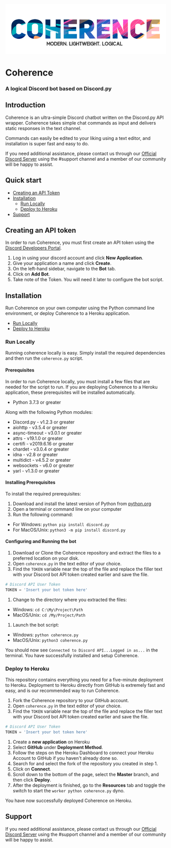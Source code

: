 ![Logo](images/banner2.png)

# Coherence
### A logical Discord bot based on Discord.py

## Introduction

Coherence is an ultra-simple Discord chatbot written on the Discord.py API wrapper. Coherence takes simple chat commands as input and delivers static responses in the text channel.

Commands can easily be edited to your liking using a text editor, and installation is super fast and easy to do.

If you need additional assistance, please contact us through our [Official Discord Server](https://discord.gg/Wg4r2hh) using the #support channel and a member of our community will be happy to assist.

## Quick start
* [Creating an API Token](#creating-an-api-token)
* [Installation](#installation)
  * [Run Locally](#run-locally)
  * [Deploy to Heroku](#deploy-to-heroku)
* [Support](#support)

## Creating an API token

In order to run Coherence, you must first create an API token using the [Discord Developers Portal](https://discordapp.com/developers).

1. Log in using your discord account and click __New Application__.
1. Give your application a name and click __Create__.
1. On the left-hand sidebar, navigate to the __Bot__ tab.
1. Click on __Add Bot__.
1. Take note of the Token. You will need it later to configure the bot script.

## Installation

Run Coherence on your own computer using the Python command line environment, or deploy Coherence to a Heroku application.

* [Run Locally](#run-locally)
* [Deploy to Heroku](#deploy-to-heroku)

### Run Locally

Running coherence locally is easy. Simply install the required dependencies and then run the `coherence.py` script.

#### Prerequisites

In order to run Coherence locally, you must install a few files that are needed for the script to run. If you are deploying Coherence to a Heroku application, these prerequisites will be installed automatically.
* Python 3.7.3 or greater

Along with the following Python modules:

* Discord.py - v1.2.3 or greater
* aiohttp - v3.5.4 or greater
* async-timeout - v3.0.1 or greater
* attrs - v19.1.0 or greater
* certifi - v2019.6.16 or greater
* chardet - v3.0.4 or greater
* idna - v2.8 or greater
* multidict - v4.5.2 or greater
* websockets - v6.0 or greater
* yarl - v1.3.0 or greater

#### Installing Prerequisites

To install the required prerequisites:

1. Download and install the latest version of Python from [python.org](https://www.python.org)
1. Open a terminal or command line on your computer
1. Run the following command:
  * For Windows:
  `python pip install discord.py`
  * For MacOS/Unix:
  `python3 -m pip install discord.py`

#### Configuring and Running the bot

1. Download or Clone the Coherence repository and extract the files to a preferred location on your disk.
1. Open `coherence.py` in the text editor of your choice.
1. Find the `TOKEN` variable near the top of the file and replace the filler text with your Discord bot API token created earlier and save the file.
```py
# Discord API User Token
TOKEN = 'Insert your bot token here'
```
1. Change to the directory where you extracted the files:
  * Windows:
  `cd C:\My\Project\Path`
  * MacOS/Unix:
  `cd /My/Project/Path`
1. Launch the bot script:
  * Windows:
  `python coherence.py`
  * MacOS/Unix:
  `python3 coherence.py`

You should now see `Connected to Discord API...Logged in as...` in the terminal. You have successfully installed and setup Coherence.


### Deploy to Heroku

This repository contains everything you need for a five-minute deployment to Heroku. Deployment to Heroku directly from GitHub is extremely fast and easy, and is our recommended way to run Coherence.

1. Fork the Coherence repository to your GitHub account.
1. Open `coherence.py` in the text editor of your choice.
1. Find the `TOKEN` variable near the top of the file and replace the filler text with your Discord bot API token created earlier and save the file.
```py
# Discord API User Token
TOKEN = 'Insert your bot token here'
```
1. Create a __new application__ on Heroku
1. Select __GitHub__ under __Deployment Method__.
1. Follow the steps on the Heroku Dashboard to connect your Heroku Account to GitHub if you haven't already done so.
1. Search for and select the fork of the repository you created in step 1.
1. Click on __Connect__.
1. Scroll down to the bottom of the page, select the __Master__ branch, and then click __Deploy__.
1. After the deployment is finished, go to the __Resources__ tab and toggle the switch to start the `worker python coherence.py` dyno.

You have now successfully deployed Coherence on Heroku.

## Support

If you need additional assistance, please contact us through our [Official Discord Server](https://discord.gg/Wg4r2hh) using the #support channel and a member of our community will be happy to assist.
